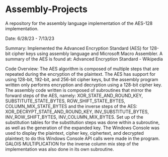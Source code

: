 # Assembly-Projects
A repository for the assembly language implementation of the AES-128 implementation.

Date: 6/28/23 - 7/13/23

Summary: Implemented the Advanced Encryption Standard (AES) for 128-bit cipher keys using assembly language and Microsoft Macro Assembler. A summary of the AES is found at: Advanced Encryption Standard - Wikipedia

Code Overview:
The AES algorithm is composed of multiple steps that are repeated during the encryption of the plaintext. The AES has support for using 128-bit, 192-bit, and 256-bit cipher keys, but the assembly program written only performs encryption and decryption using a 128-bit cipher key. The assembly code written is composed of subroutines that mirror the forward steps of the AES, namely: XOR_STATE_AND_ROUND_KEY, SUBSTITUTE_STATE_BYTES, ROW_SHIFT_STATE_BYTES, COLUMN_MIX_STATE_BYTES and the inverse steps of the AES: XOR_DECRYPT_STATE_AND_ROUND_KEY, INV_SUBSTITUTE_BYTES, INV_ROW_SHIFT_BYTES, INV_COLUMN_MIX_BYTES. 
Set up of the substitution tables for the substitution steps was done within a subroutine, as well as the generation of the expanded key. The Windows Console was used to display the plaintext, cipher key, ciphertext, and decrypted plaintext; to do this Windows Console API calls were made in the program. GALOIS MULTIPLICATION for the inverse column mix step of the implementation was also done in its own subroutine.
